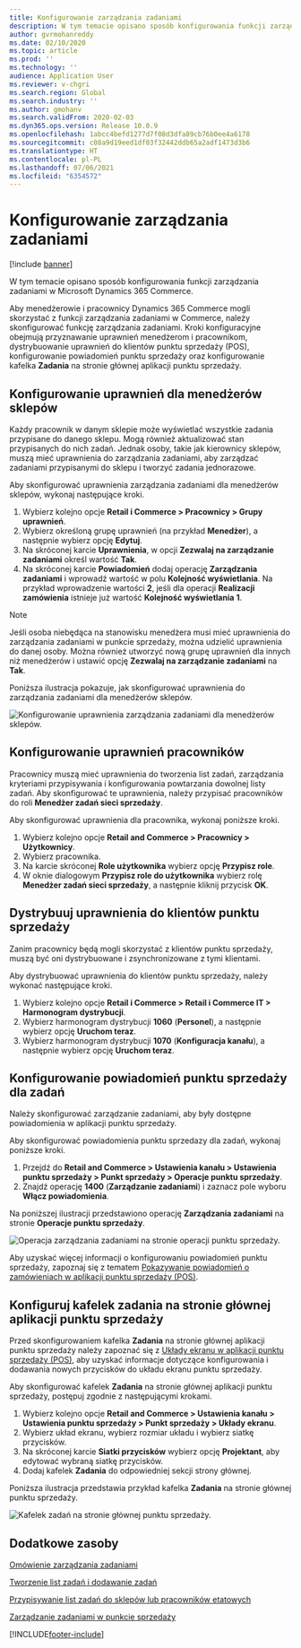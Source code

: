 ```yaml
---
title: Konfigurowanie zarządzania zadaniami
description: W tym temacie opisano sposób konfigurowania funkcji zarządzania zadaniami w Microsoft Dynamics 365 Commerce.
author: gvrmohanreddy
ms.date: 02/10/2020
ms.topic: article
ms.prod: ''
ms.technology: ''
audience: Application User
ms.reviewer: v-chgri
ms.search.region: Global
ms.search.industry: ''
ms.author: gmohanv
ms.search.validFrom: 2020-02-03
ms.dyn365.ops.version: Release 10.0.9
ms.openlocfilehash: 1abcc4befd1277d7f08d3dfa89cb76b0ee4a6178
ms.sourcegitcommit: c08a9d19eed1df03f32442ddb65a2adf1473d3b6
ms.translationtype: HT
ms.contentlocale: pl-PL
ms.lasthandoff: 07/06/2021
ms.locfileid: "6354572"
---
```

# <a name="configure-task-management"></a>Konfigurowanie zarządzania zadaniami

[!include [banner](includes/banner.md)]

W tym temacie opisano sposób konfigurowania funkcji zarządzania zadaniami w Microsoft Dynamics 365 Commerce.

Aby menedżerowie i pracownicy Dynamics 365 Commerce mogli skorzystać z funkcji zarządzania zadaniami w Commerce, należy skonfigurować funkcję zarządzania zadaniami. Kroki konfiguracyjne obejmują przyznawanie uprawnień menedżerom i pracownikom, dystrybuowanie uprawnień do klientów punktu sprzedaży (POS), konfigurowanie powiadomień punktu sprzedaży oraz konfigurowanie kafelka **Zadania** na stronie głównej aplikacji punktu sprzedaży.

## <a name="configure-permissions-for-store-managers"></a>Konfigurowanie uprawnień dla menedżerów sklepów

Każdy pracownik w danym sklepie może wyświetlać wszystkie zadania przypisane do danego sklepu. Mogą również aktualizować stan przypisanych do nich zadań. Jednak osoby, takie jak kierownicy sklepów, muszą mieć uprawnienia do zarządzania zadaniami, aby zarządzać zadaniami przypisanymi do sklepu i tworzyć zadania jednorazowe.

Aby skonfigurować uprawnienia zarządzania zadaniami dla menedżerów sklepów, wykonaj następujące kroki.

1. Wybierz kolejno opcje **Retail i Commerce \> Pracownicy \> Grupy uprawnień**.
1. Wybierz określoną grupę uprawnień (na przykład **Menedżer**), a następnie wybierz opcję **Edytuj**.
1. Na skróconej karcie **Uprawnienia**, w opcji **Zezwalaj na zarządzanie zadaniami** określ wartość **Tak**.
1. Na skróconej karcie **Powiadomień** dodaj operację **Zarządzania zadaniami** i wprowadź wartość w polu **Kolejność wyświetlania**. Na przykład wprowadzenie wartości **2**, jeśli dla operacji **Realizacji zamówienia** istnieje już wartość **Kolejność wyświetlania** **1**.
    
> [!NOTE]
> Jeśli osoba niebędąca na stanowisku menedżera musi mieć uprawnienia do zarządzania zadaniami w punkcie sprzedaży, można udzielić uprawnienia do danej osoby. Można również utworzyć nową grupę uprawnień dla innych niż menedżerów i ustawić opcję **Zezwalaj na zarządzanie zadaniami** na **Tak**.

Poniższa ilustracja pokazuje, jak skonfigurować uprawnienia do zarządzania zadaniami dla menedżerów sklepów.

![Konfigurowanie uprawnienia zarządzania zadaniami dla menedżerów sklepów.](media/HQ-POS-Tasks-Notifications-User-Permission.png)

## <a name="configure-permissions-for-employees"></a>Konfigurowanie uprawnień pracowników

Pracownicy muszą mieć uprawnienia do tworzenia list zadań, zarządzania kryteriami przypisywania i konfigurowania powtarzania dowolnej listy zadań. Aby skonfigurować te uprawnienia, należy przypisać pracowników do roli **Menedżer zadań sieci sprzedaży**.

Aby skonfigurować uprawnienia dla pracownika, wykonaj poniższe kroki.

1. Wybierz kolejno opcje **Retail and Commerce \> Pracownicy \> Użytkownicy**.
1. Wybierz pracownika.
1. Na karcie skróconej **Role użytkownika** wybierz opcję **Przypisz role**.
1. W oknie dialogowym **Przypisz role do użytkownika** wybierz rolę **Menedżer zadań sieci sprzedaży**, a następnie kliknij przycisk **OK**.

## <a name="distribute-permissions-to-pos-clients"></a>Dystrybuuj uprawnienia do klientów punktu sprzedaży

Zanim pracownicy będą mogli skorzystać z klientów punktu sprzedaży, muszą być oni dystrybuowane i zsynchronizowane z tymi klientami.

Aby dystrybuować uprawnienia do klientów punktu sprzedaży, należy wykonać następujące kroki.

1. Wybierz kolejno opcje **Retail i Commerce \> Retail i Commerce IT \> Harmonogram dystrybucji**.
1. Wybierz harmonogram dystrybucji **1060** (**Personel**), a następnie wybierz opcję **Uruchom teraz**.
1. Wybierz harmonogram dystrybucji **1070** (**Konfiguracja kanału**), a następnie wybierz opcję **Uruchom teraz**.

## <a name="configure-pos-notifications-for-tasks"></a>Konfigurowanie powiadomień punktu sprzedaży dla zadań

Należy skonfigurować zarządzanie zadaniami, aby były dostępne powiadomienia w aplikacji punktu sprzedaży.

Aby skonfigurować powiadomienia punktu sprzedazy dla zadań, wykonaj poniższe kroki.

1. Przejdź do **Retail and Commerce \> Ustawienia kanału \> Ustawienia punktu sprzedaży \> Punkt sprzedaży \> Operacje punktu sprzedaży**.
1. Znajdź operację **1400** (**Zarządzanie zadaniami**) i zaznacz pole wyboru **Włącz powiadomienia**.

Na poniższej ilustracji przedstawiono operację **Zarządzania zadaniami** na stronie **Operacje punktu sprzedaży**.

![Operacja zarządzania zadaniami na stronie operacji punktu sprzedaży.](media/HQ-POS-Tasks-Notifications.png)

Aby uzyskać więcej informacji o konfigurowaniu powiadomień punktu sprzedaży, zapoznaj się z tematem [Pokazywanie powiadomień o zamówieniach w aplikacji punktu sprzedaży (POS)](notifications-pos.md).

## <a name="configure-the-tasks-tile-on-a-pos-application-home-page"></a>Konfiguruj kafelek zadania na stronie głównej aplikacji punktu sprzedaży

Przed skonfigurowaniem kafelka **Zadania** na stronie głównej aplikacji punktu sprzedaży należy zapoznać się z [Układy ekranu w aplikacji punktu sprzedaży (POS)](pos-screen-layouts.md), aby uzyskać informacje dotyczące konfigurowania i dodawania nowych przycisków do układu ekranu punktu sprzedaży.

Aby skonfigurować kafelek **Zadania** na stronie głównej aplikacji punktu sprzedaży, postępuj zgodnie z następującymi krokami.

1. Wybierz kolejno opcje **Retail and Commerce \> Ustawienia kanału \> Ustawienia punktu sprzedaży \> Punkt sprzedaży \> Układy ekranu**.
1. Wybierz układ ekranu, wybierz rozmiar układu i wybierz siatkę przycisków.
1. Na skróconej karcie **Siatki przycisków** wybierz opcję **Projektant**, aby edytować wybraną siatkę przycisków.
1. Dodaj kafelek **Zadania** do odpowiedniej sekcji strony głównej.

Poniższa ilustracja przedstawia przykład kafelka **Zadania** na stronie głównej punktu sprzedaży.

![Kafelek zadań na stronie głównej punktu sprzedaży.](media/POS-home-screen-tasks-button-image.png)

## <a name="additional-resources"></a>Dodatkowe zasoby

[Omówienie zarządzania zadaniami](task-mgmt-overview.md)

[Tworzenie list zadań i dodawanie zadań](task-mgmt-create-lists.md)

[Przypisywanie list zadań do sklepów lub pracowników etatowych](task-mgmt-assign-lists.md)

[Zarządzanie zadaniami w punkcie sprzedaży](task-mgmt-POS.md)


[!INCLUDE[footer-include](../includes/footer-banner.md)]
